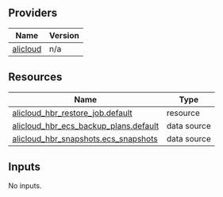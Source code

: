 <!-- BEGIN_TF_DOCS -->
## Providers

| Name | Version |
|------|---------|
| <a name="provider_alicloud"></a> [alicloud](#provider\_alicloud) | n/a |

## Resources

| Name | Type |
|------|------|
| [alicloud_hbr_restore_job.default](https://registry.terraform.io/providers/hashicorp/alicloud/latest/docs/resources/hbr_restore_job) | resource |
| [alicloud_hbr_ecs_backup_plans.default](https://registry.terraform.io/providers/hashicorp/alicloud/latest/docs/data-sources/hbr_ecs_backup_plans) | data source |
| [alicloud_hbr_snapshots.ecs_snapshots](https://registry.terraform.io/providers/hashicorp/alicloud/latest/docs/data-sources/hbr_snapshots) | data source |

## Inputs

No inputs.
<!-- END_TF_DOCS -->    